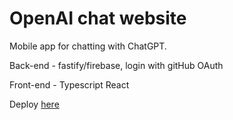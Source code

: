 # OpenAI chat website

Mobile app for chatting with ChatGPT.

Back-end - fastify/firebase, login with gitHub OAuth

Front-end - Typescript React

Deploy [here](https://test-6nvp.onrender.com)
